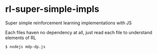 # rl-super-simple-impls

Super simple reinforcement learning implementations with JS

Each files haven no dependency at all, just read each file to understand elements of RL

```
$ nodejs mdp-dp.js
```
